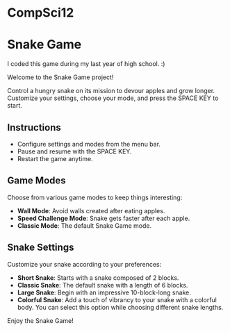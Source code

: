 # CompSci12
# Snake Game
I coded this game during my last year of high school. :)

Welcome to the Snake Game project! 

Control a hungry snake on its mission to devour apples and grow longer. Customize your settings, choose your mode, and press the SPACE KEY to start. 

## Instructions

- Configure settings and modes from the menu bar.
- Pause and resume with the SPACE KEY.
- Restart the game anytime.

## Game Modes

Choose from various game modes to keep things interesting:

- **Wall Mode**: Avoid walls created after eating apples.
- **Speed Challenge Mode**: Snake gets faster after each apple.
- **Classic Mode**: The default Snake Game mode.

## Snake Settings

Customize your snake according to your preferences:

- **Short Snake**: Starts with a snake composed of 2 blocks.
- **Classic Snake**: The default snake with a length of 6 blocks.
- **Large Snake**: Begin with an impressive 10-block-long snake.
- **Colorful Snake**: Add a touch of vibrancy to your snake with a colorful body. You can select this option while choosing different snake lengths.

Enjoy the Snake Game!

